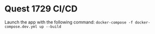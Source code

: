 # Quest 1729 CI/CD

Launch the app with the following command: `docker-compose -f docker-compose.dev.yml up --build`
